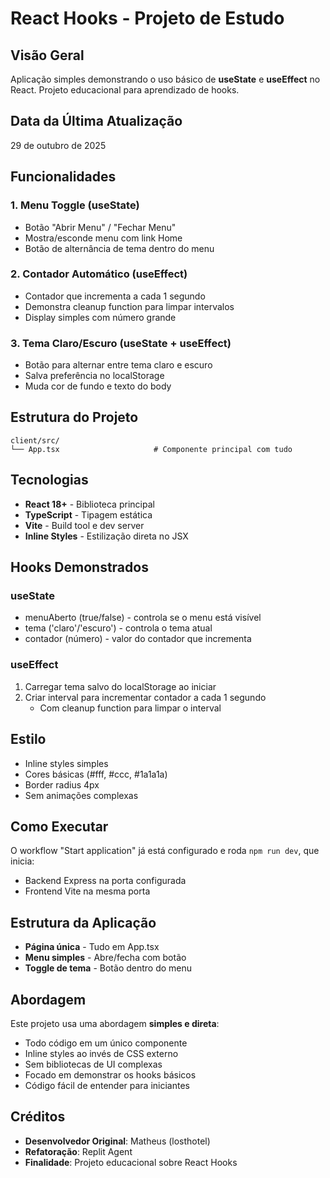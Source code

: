 # React Hooks - Projeto de Estudo

## Visão Geral
Aplicação simples demonstrando o uso básico de **useState** e **useEffect** no React. Projeto educacional para aprendizado de hooks.

## Data da Última Atualização
29 de outubro de 2025

## Funcionalidades

### 1. Menu Toggle (useState)
- Botão "Abrir Menu" / "Fechar Menu"
- Mostra/esconde menu com link Home
- Botão de alternância de tema dentro do menu

### 2. Contador Automático (useEffect)
- Contador que incrementa a cada 1 segundo
- Demonstra cleanup function para limpar intervalos
- Display simples com número grande

### 3. Tema Claro/Escuro (useState + useEffect)
- Botão para alternar entre tema claro e escuro
- Salva preferência no localStorage
- Muda cor de fundo e texto do body

## Estrutura do Projeto

```
client/src/
└── App.tsx                     # Componente principal com tudo
```

## Tecnologias

- **React 18+** - Biblioteca principal
- **TypeScript** - Tipagem estática
- **Vite** - Build tool e dev server
- **Inline Styles** - Estilização direta no JSX

## Hooks Demonstrados

### useState
- menuAberto (true/false) - controla se o menu está visível
- tema ('claro'/'escuro') - controla o tema atual
- contador (número) - valor do contador que incrementa

### useEffect
1. Carregar tema salvo do localStorage ao iniciar
2. Criar interval para incrementar contador a cada 1 segundo
   - Com cleanup function para limpar o interval

## Estilo

- Inline styles simples
- Cores básicas (#fff, #ccc, #1a1a1a)
- Border radius 4px
- Sem animações complexas

## Como Executar

O workflow "Start application" já está configurado e roda `npm run dev`, que inicia:
- Backend Express na porta configurada
- Frontend Vite na mesma porta

## Estrutura da Aplicação

- **Página única** - Tudo em App.tsx
- **Menu simples** - Abre/fecha com botão
- **Toggle de tema** - Botão dentro do menu

## Abordagem

Este projeto usa uma abordagem **simples e direta**:
- Todo código em um único componente
- Inline styles ao invés de CSS externo
- Sem bibliotecas de UI complexas
- Focado em demonstrar os hooks básicos
- Código fácil de entender para iniciantes

## Créditos

- **Desenvolvedor Original**: Matheus (losthotel)
- **Refatoração**: Replit Agent
- **Finalidade**: Projeto educacional sobre React Hooks

